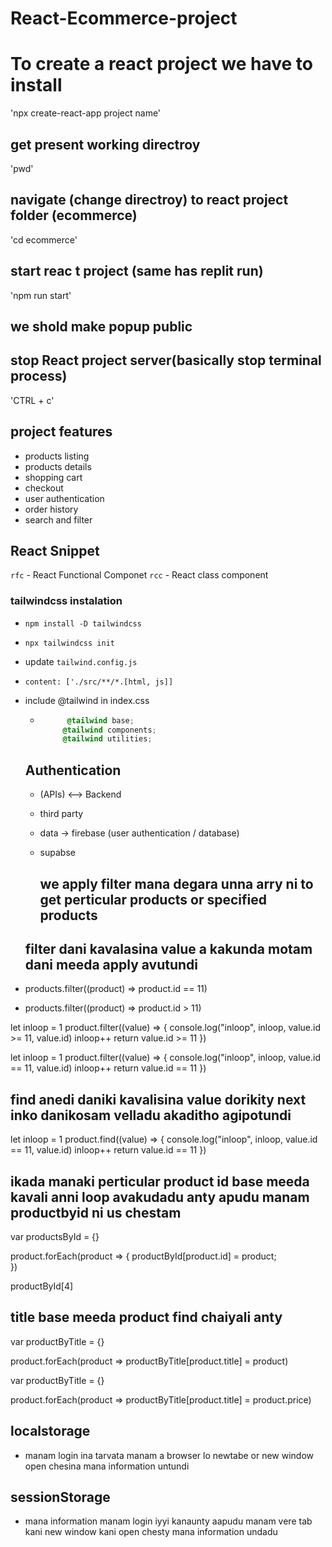 # React-Ecommerce-project

# To create a react project we have to install
'npx create-react-app project name'

## get present working directroy
'pwd'

## navigate (change directroy) to react project folder (ecommerce)
'cd ecommerce'

## start reac t project (same has replit run)
'npm run start'

## we shold make popup public

## stop React project server(basically stop terminal process)
'CTRL + c'

## project features
- products listing
- products details
- shopping cart
- checkout
- user authentication
- order history
- search and filter


## React Snippet
`rfc` - React Functional Componet
`rcc` - React class component

### tailwindcss instalation
- `npm install -D tailwindcss`
- `npx tailwindcss init`
- update `tailwind.config.js`
- `content: ['./src/**/*.[html, js]]`

- include @tailwind in index.css 
  - ```css
          @tailwind base;
         @tailwind components;
         @tailwind utilities;
  
  ## Authentication 
  - (APIs) <--> Backend
  - third party

  - data -> firebase (user authentication / database)
  - supabse


    ## we apply filter mana degara unna arry ni to get perticular products or specified products
   
   ## filter dani kavalasina value a kakunda motam dani meeda apply avutundi
- products.filter((product) => product.id == 11)

- products.filter((product) => product.id > 11)

 let inloop = 1
 product.filter((value) => {
  console.log("inloop", inloop, value.id >= 11, value.id)
  inloop++
  return value.id >= 11
 })

let inloop = 1
 product.filter((value) => {
  console.log("inloop", inloop, value.id == 11, value.id)
  inloop++
  return value.id == 11
 })


 
  ## find anedi daniki kavalisina value dorikity next inko danikosam velladu akaditho agipotundi
let inloop = 1
 product.find((value) => {
  console.log("inloop", inloop, value.id == 11, value.id)
  inloop++
  return value.id == 11
 })


## ikada manaki perticular product id base meeda kavali anni loop avakudadu anty apudu manam productbyid ni us chestam 

var productsById = {}

product.forEach(product => {
  productById[product.id] = product;  
})

productById[4]


## title base meeda product find chaiyali anty
var productByTitle = {}

product.forEach(product => productByTitle[product.title] = product)

var productByTitle = {}

product.forEach(product => productByTitle[product.title] = product.price)

## localstorage 
- manam login ina tarvata manam a browser lo newtabe or new window open chesina mana information untundi

## sessionStorage

- mana information manam login iyyi kanaunty aapudu manam vere tab kani new window kani open chesty mana information undadu







